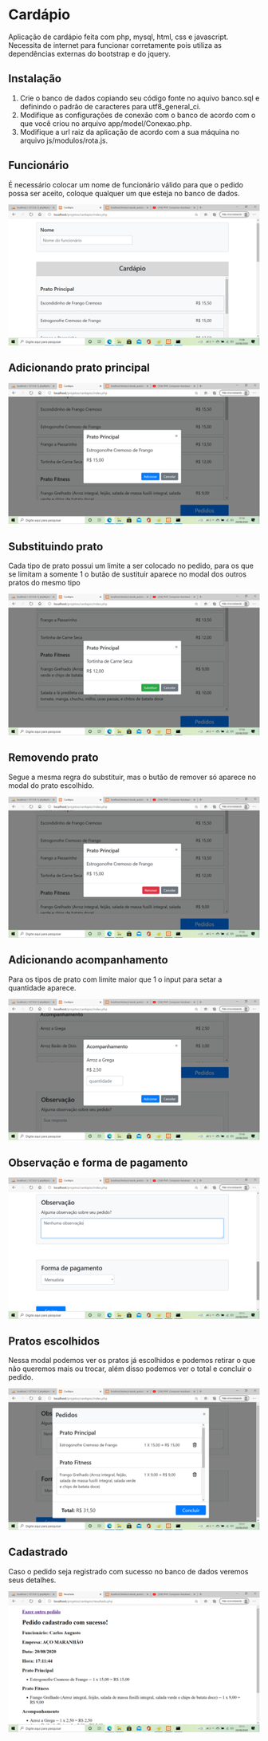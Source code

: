 # Cardápio
Aplicação de cardápio feita com php, mysql, html, css e javascript. Necessita de internet para funcionar corretamente pois utiliza as dependências externas do bootstrap e do jquery.

## Instalação
1. Crie o banco de dados copiando seu código fonte no aquivo banco.sql e definindo o padrão de caracteres para utf8_general_ci.
2. Modifique as configurações de conexão com o banco de acordo com o que você criou no arquivo app/model/Conexao.php.
3. Modifique a url raiz da aplicação de acordo com a sua máquina no arquivo js/modulos/rota.js.


## Funcionário
É necessário colocar um nome de funcionário válido para que o pedido possa ser aceito, coloque qualquer um que esteja no banco de dados.

![inicio](https://github.com/rodriguesrenato61/cardapio/blob/master/prints/print01.png)


## Adicionando prato principal

![adicionando prato](https://github.com/rodriguesrenato61/cardapio/blob/master/prints/print02.png)

 
## Substituindo prato
Cada tipo de prato possui um limite a ser colocado no pedido, para os que se limitam a somente 1 o butão de sustituir aparece no modal dos outros pratos do mesmo tipo

![substituindo prato](https://github.com/rodriguesrenato61/cardapio/blob/master/prints/print03.png)


## Removendo prato
Segue a mesma regra do substituir, mas o butão de remover só aparece no modal do prato escolhido.

![removendo prato](https://github.com/rodriguesrenato61/cardapio/blob/master/prints/print04.png)


## Adicionando acompanhamento
Para os tipos de prato com limite maior que 1 o input para setar a quantidade aparece.

![adicionando acompanhamento](https://github.com/rodriguesrenato61/cardapio/blob/master/prints/print05.png)


## Observação e forma de pagamento

![obs e forma de pagamento](https://github.com/rodriguesrenato61/cardapio/blob/master/prints/print06.png)


## Pratos escolhidos
Nessa modal podemos ver os pratos já escolhidos e podemos retirar o que não queremos mais ou trocar, além disso podemos ver o total e concluir o pedido.

![concluir pedido](https://github.com/rodriguesrenato61/cardapio/blob/master/prints/print07.png)


## Cadastrado
Caso o pedido seja registrado com sucesso no banco de dados veremos seus detalhes.

![sucesso](https://github.com/rodriguesrenato61/cardapio/blob/master/prints/print08.png)
